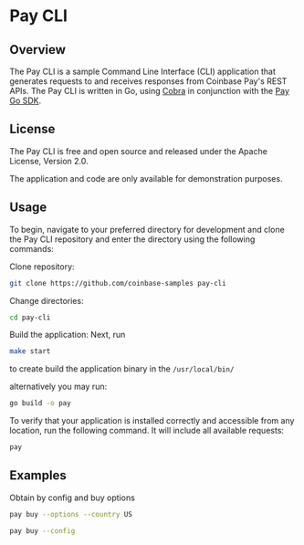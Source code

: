 # Pay CLI

## Overview

The Pay CLI is a sample Command Line Interface (CLI) application that generates requests to and receives responses from Coinbase Pay's REST APIs. The Pay CLI is written in Go, using [Cobra](https://github.com/spf13/cobra) in conjunction with the [Pay Go SDK](https://github.com/coinbase-samples/pay-sdk-go).

## License

The Pay CLI is free and open source and released under the Apache License, Version 2.0.

The application and code are only available for demonstration purposes.

## Usage

To begin, navigate to your preferred directory for development and clone the Pay CLI repository and enter the directory using the following commands:

Clone repository:

```bash
git clone https://github.com/coinbase-samples pay-cli
```

Change directories:

```bash
cd pay-cli
```

Build the application:
Next, run

```bash
make start
```

to create build the application binary in the `/usr/local/bin/`

alternatively you may run:

```bash
go build -o pay
```

To verify that your application is installed correctly and accessible from any location, run the following command. It will include all available requests:

```bash
pay
```

## Examples

Obtain by config and buy options

```bash
pay buy --options --country US
```

```bash
pay buy --config
```

